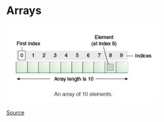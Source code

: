 # Arrays

![Array](../_Assets/images/Array.jpg)

[Source](http://www.javatutorialprograms.com/2015/11/learning-concept-of-arrays-in-java.html)
